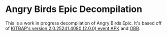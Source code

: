 # Angry Birds Epic Decompilation
This is a work in progress decompilation of Angry Birds Epic. It's based off of [IGTBAP's version 2.0.25241.4080 (2.0.0) event APK](https://drive.google.com/file/d/1JokYH5SHYaeKndeVSVdADczIygLBQVfZ/view?usp=sharing) and [OBB](https://www.mediafire.com/file/iuyewy4ziep5jm0).
